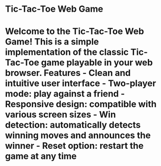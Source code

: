  <h1>Tic-Tac-Toe Web Game<h1/>
Welcome to the Tic-Tac-Toe Web Game! This is a simple implementation of the classic Tic-Tac-Toe game playable in your web browser.
Features
- Clean and intuitive user interface
- Two-player mode: play against a friend
- Responsive design: compatible with various screen sizes
- Win detection: automatically detects winning moves and announces the winner
- Reset option: restart the game at any time
